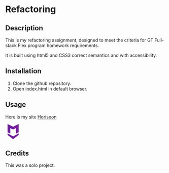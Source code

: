 # Refactoring

## Description 

This is my refactoring assignment, designed to meet the criteria for GT Full-stack Flex program homework requirements.

It is built using html5 and CSS3 correct semantics and with accessibility.

## Installation

1. Clone the github repository.
2. Open index.html in default browser.  

## Usage

Here is my site [Horiseon](https://yoohooitstoo.github.io/gt-semantic-html-homework-01/)

![alt text](https://github.com/adam-p/markdown-here/raw/master/src/common/images/icon48.png "Logo Title Text 1")

## Credits

This was a solo project.

